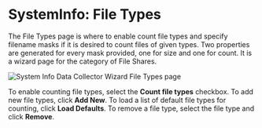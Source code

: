 # SystemInfo: File Types

The File Types page is where to enable count file types and specify filename masks if it is desired to count files of given types. Two properties are generated for every mask provided, one for size and one for count. It is a wizard page for the category of File Shares.

![System Info Data Collector Wizard File Types page](/img/product_docs/accessanalyzer/accessanalyzer/enterpriseauditor/admin/datacollector/systeminfo/filetypes.png)

To enable counting file types, select the __Count file types__ checkbox. To add new file types, click __Add New__. To load a list of default file types for counting, click __Load Defaults__. To remove a file type, select the file type and click __Remove__.
